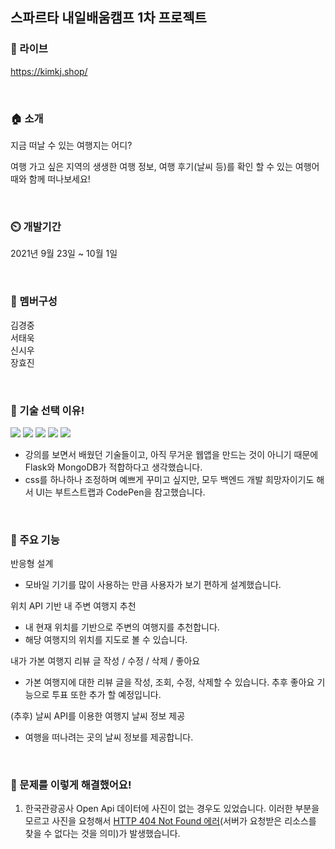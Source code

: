 ## 스파르타 내일배움캠프 1차 프로젝트

### 🔗 라이브
https://kimkj.shop/

<br>

### 🏠 소개
지금 떠날 수 있는 여행지는 어디?

여행 가고 싶은 지역의 생생한 여행 정보, 여행 후기(날씨 등)를 확인 할 수 있는 여행어때와 함께 떠나보세요!

<br>

### ⏲️ 개발기간
2021년 9월 23일 ~ 10월 1일

<br>

### 🧙 멤버구성
김경중<br>
서태욱<br>
신시우<br>
장효진

<br>

### 📌 기술 선택 이유!

<img src="https://img.shields.io/badge/Flask-000000?style=plastic&logo=Flask&logoColor=white"/></a>
<img src="https://img.shields.io/badge/MongoDB-47A248?style=plastic&logo=MongoDB&logoColor=white"/></a>
<img src="https://img.shields.io/badge/Bootstrap-7952B3?style=plastic&logo=Bootstrap&logoColor=white"/></a>
<img src="https://img.shields.io/badge/CodePen-000000?style=plastic&logo=CodePen&logoColor=white"/></a>
<img src="https://img.shields.io/badge/Amazon AWS-232F3E?style=plastic&logo=Amazon%20AWS&logoColor=white"/></a>

- 강의를 보면서 배웠던 기술들이고, 아직 무거운 웹앱을 만드는 것이 아니기 때문에 Flask와 MongoDB가 적합하다고 생각했습니다.
- css를 하나하나 조정하며 예쁘게 꾸미고 싶지만, 모두 백엔드 개발 희망자이기도 해서 UI는 부트스트랩과 CodePen을 참고했습니다. 

<br>

### 📌 주요 기능
반응형 설계
- 모바일 기기를 많이 사용하는 만큼 사용자가 보기 편하게 설계했습니다.

위치 API 기반 내 주변 여행지 추천
- 내 현재 위치를 기반으로 주변의 여행지를 추천합니다.
- 해당 여행지의 위치를 지도로 볼 수 있습니다.

내가 가본 여행지 리뷰 글 작성 / 수정 / 삭제 / 좋아요
- 가본 여행지에 대한 리뷰 글을 작성, 조회, 수정, 삭제할 수 있습니다. 추후 좋아요 기능으로 투표 또한 추가 할 예정입니다.

(추후) 날씨 API를 이용한 여행지 날씨 정보 제공
- 여행을 떠나려는 곳의 날씨 정보를 제공합니다.

<br>

### 📌 문제를 이렇게 해결했어요!
1. 한국관광공사 Open Api 데이터에 사진이 없는 경우도 있었습니다. 이러한 부분을 모르고 사진을 요청해서 <u>HTTP 404 Not Found 에러</u>(서버가 요청받은 리소스를 찾을 수 없다는 것을 의미)가 발생했습니다. 
